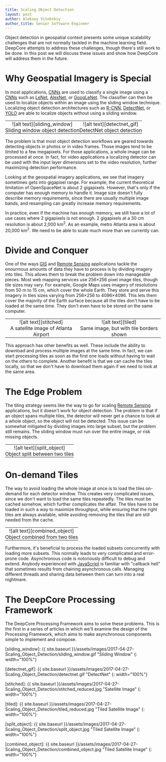 ```yaml
---
title: Scaling Object Detection
layout: post
author: Aleksey Vitebskiy
author_title: Senior Software Engineer
---
```


Object detection in geospatial context presents some unique scalability challenges that are not normally tackled in the machine learning field. DeepCore attempts to address these challenges, though there's still work to be done. In this post we will discuss these issues and show how DeepCore will address them in the future.

# Why Geospatial Imagery is Special

In most applications, [CNNs][cnn] are used to classify a single image using a [CNNs][cnn] such as [LeNet][lenet], [AlexNet][alexnet], or [GoogLeNet][googlenet]. The classifier can then be used to localize objects within an image using the sliding window technique. Localizing object detection architectures such as [R-CNN][rcnn], [DetectNet][detectnet], or [YOLO][yolo] are able to localize objects without using a sliding window.

<table>
    <tr style="border: none; background-color: transparent;">
        <td markdown="span" align="center" style="padding: 0 .5em;">
            ![alt text][sliding_window]
        </td>
        <td markdown="span" align="center" style="padding: 0 0.5em;">
            ![alt text][detectnet_gif]
        </td>
    </tr>
    <tr style="border: none;">
        <td markdown="span" align="center" style="padding: 0;">
            Sliding window object detection
        </td>
        <td markdown="span" align="center"  style="padding: 0;">
            DetectNet object detection
        </td>
    </tr>
</table>

The problem is that most object detection workflows are geared towards detecting objects in photos or in video frames. Those images tend to be limited to a few megapixels. For those applications, a whole image can be processed at once. In fact, for video applications a localizing detector can be used with the input layer dimensions set to the video resolution, further maximizing detection performance.

Looking at the geospatial imagery applications, we see that imagery sometimes gets into gigapixel range. For example, the current theoretical limitation of OpenSpaceNet is about 2 gigapixels. However, that's only if the computer has enough memory to handle it. Image size doesn't fully describe memory requirements, since there are usually multiple image bands, and resampling can greatly increase memory requirements.

In practice, even if the machine has enough memory, we still have a lot of use cases where 2 gigapixels is not enough. 2 gigapixels at a 30 cm resolution is about 2,000 km<sup>2</sup>. As an example, metro Atlanta area is about 20,000 km<sup>2</sup>. We need to be able to scale much more than we currently can.

# Divide and Conquer

One of the ways [GIS][gis] and [Remote Sensing][remote_sensing] applications tackle the enourmous amounts of data they have to process is by dividing imagery into tiles. This allows them to break the problem down into manageable pieces. Most web mapping services use 256&times;256 pixel image tiles, though tile sizes may vary. For example, Google Maps uses imagery of resolutions from 50 m to 15 cm, which cover the whole Earth. They store and serve this imagery in tiles sizes varying from 256&times;256 to 4096&times;4096. This lets them cover the majority of the Earth surface because all the tiles don't have to be loaded at the same time. They don't even have to be stored on the same computer.

<table>
    <tr style="border: none; background-color: transparent;">
        <td markdown="span" align="center" style="padding: 0 .5em;">
            ![alt text][stitched]
        </td>
        <td markdown="span" align="center" style="padding: 0 0.5em;">
            ![alt text][tiled]
        </td>
    </tr>
    <tr style="border: none;">
        <td markdown="span" align="center" style="padding: 0;">
            A satellite image of Atlanta Airport
        </td>
        <td markdown="span" align="center"  style="padding: 0;">
            Same image, but with tile borders shown
        </td>
    </tr>
</table>

This approach has other benefits as well. These include the ability to download and process multiple images at the same time. In fact, we can start processing tiles as soon as the first one loads without having to wait on the others to complete. Another benefit is that we can cache the tiles locally, so that we don't have to download them again if we need to look at the same area.

# The Edge Problem

The tiling strategy seems like the way to go for scaling [Remote Sensing][remote_sensing] applications, but it doesn't work for object detection. The problem is that if an object spans multiple tiles, the detector will never get a chance to look at a whole object, so the object will not be detected. This issue can be somewhat mitigated by dividing images into large subset, but the problem still remains. The sliding window must run over the entire image, or risk missing objects.

<table>
    <tr style="border: none; background-color: transparent;">
        <td markdown="span" align="center" style="padding: 0 0.5em;">
            ![alt text][split_object]
        </td>
    </tr>
    <tr style="border: none;">
        <td markdown="span" align="center" style="padding: 0;">
            Object split between two tiles
        </td>
    </tr>
</table>


# On-demand Tiles

The way to avoid loading the whole image at once is to load the tiles on-demand for each detector window. This creates very complicated issues, since we don't want to load the same tiles repeatedly. The tiles must be cached somehow, which further complicates the affair. The tiles have to be loaded in such a way to maximize throughput, while ensuring that the right tiles are always available, while avoiding removing the tiles that are still needed from the cache.

<table>
    <tr style="border: none; background-color: transparent;">
        <td markdown="span" align="center" style="padding: 0 0.5em;">
            ![alt text][combined_object]
        </td>
    </tr>
    <tr style="border: none;">
        <td markdown="span" align="center" style="padding: 0;">
            Object combined from two tiles
        </td>
    </tr>
</table>

Furthermore, it's beneficial to process the loaded subsets concurrently with loading more subsets. This normally leads to very complicated and error-prone code. Asynchronous code is notoriously difficult to debug and extend. Anybody experienced with [JavaScript][javascript] is familiar with "callback hell" that sometimes results from chaining asynchronous calls. Managing different threads and sharing data between them can turn into a real nightmare.

# The DeepCore Processing Framework

The DeepCore Processing Framework aims to solve these problems. This is the first in a series of articles in which we'll examine the design of the Processing Framework, which aims to make asynchronous components simple to implement and compose.

[cnn]: https://en.wikipedia.org/wiki/Convolutional_neural_network

[lenet]: http://yann.lecun.com/exdb/lenet/

[alexnet]: http://vision.stanford.edu/teaching/cs231b_spring1415/slides/alexnet_tugce_kyunghee.pdf

[googlenet]: https://research.google.com/pubs/pub43022.html

[rcnn]: https://blog.athelas.com/a-brief-history-of-cnns-in-image-segmentation-from-r-cnn-to-mask-r-cnn-34ea83205de4

[detectnet]: https://devblogs.nvidia.com/parallelforall/detectnet-deep-neural-network-object-detection-digits/

[yolo]: https://pjreddie.com/darknet/yolo/

[gis]: https://en.wikipedia.org/wiki/Geographic_information_system

[remote_sensing]: https://en.wikipedia.org/wiki/Remote_sensing

[javascript]: https://en.wikipedia.org/wiki/JavaScript

[sliding_window]: {{ site.baseurl }}/assets/images/2017-04-27-Scaling_Object_Detection/sliding_window.gif "Sliding Window"
{: width="100%"}

[detectnet_gif]: {{ site.baseurl }}/assets/images/2017-04-27-Scaling_Object_Detection/detectnet.gif "DetectNet"
{: width="100%"}

[stitched]: {{ site.baseurl }}/assets/images/2017-04-27-Scaling_Object_Detection/stitched_reduced.jpg "Satellite Image"
{: width="100%"}

[tiled]: {{ site.baseurl }}/assets/images/2017-04-27-Scaling_Object_Detection/tiled_reduced.jpg "Tiled Satellite Image"
{: width="100%"}

[split_object]: {{ site.baseurl }}/assets/images/2017-04-27-Scaling_Object_Detection/split_object.jpg "Tiled Satellite Image"
{: width="100%"}

[combined_object]: {{ site.baseurl }}/assets/images/2017-04-27-Scaling_Object_Detection/combined_object.jpg "Tiled Satellite Image"
{: width="100%"}